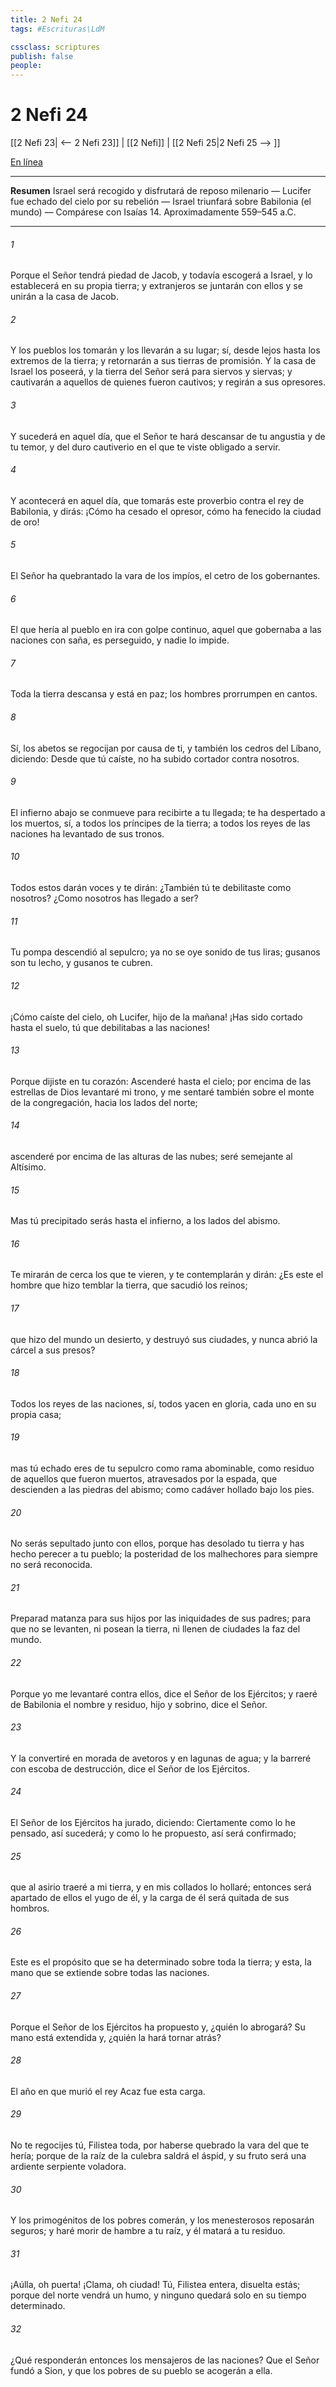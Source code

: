 ```yaml
---
title: 2 Nefi 24
tags: #Escrituras\LdM

cssclass: scriptures
publish: false
people:
---
```


# 2 Nefi 24
[[2 Nefi 23| <-- 2 Nefi 23]] | [[2 Nefi]] | [[2 Nefi 25|2 Nefi 25 --> ]]

[En línea](https://churchofjesuschrist.org/study/scriptures/bofm/2-ne/24?lang=spa)

---
__Resumen__
Israel será recogido y disfrutará de reposo milenario — Lucifer fue echado del cielo por su rebelión — Israel triunfará sobre Babilonia (el mundo) — Compárese con Isaías 14. Aproximadamente 559–545 a.C.

---
###### 1 
Porque el Señor tendrá piedad de Jacob, y todavía escogerá a Israel, y lo establecerá en su propia tierra; y extranjeros se juntarán con ellos y se unirán a la casa de Jacob.

###### 2 
Y los pueblos los tomarán y los llevarán a su lugar; sí, desde lejos hasta los extremos de la tierra; y retornarán a sus tierras de promisión. Y la casa de Israel los poseerá, y la tierra del Señor será para siervos y siervas; y cautivarán a aquellos de quienes fueron cautivos; y regirán a sus opresores.

###### 3 
Y sucederá en aquel día, que el Señor te hará descansar de tu angustia y de tu temor, y del duro cautiverio en el que te viste obligado a servir.

###### 4 
Y acontecerá en aquel día, que tomarás este proverbio contra el rey de Babilonia, y dirás: ¡Cómo ha cesado el opresor, cómo ha fenecido la ciudad de oro!

###### 5 
El Señor ha quebrantado la vara de los impíos, el cetro de los gobernantes.

###### 6 
El que hería al pueblo en ira con golpe continuo, aquel que gobernaba a las naciones con saña, es perseguido, y nadie lo impide.

###### 7 
Toda la tierra descansa y está en paz; los hombres prorrumpen en cantos.

###### 8 
Sí, los abetos se regocijan por causa de ti, y también los cedros del Líbano, diciendo: Desde que tú caíste, no ha subido cortador contra nosotros.

###### 9 
El infierno abajo se conmueve para recibirte a tu llegada; te ha despertado a los muertos, sí, a todos los príncipes de la tierra; a todos los reyes de las naciones ha levantado de sus tronos.

###### 10 
Todos estos darán voces y te dirán: ¿También tú te debilitaste como nosotros? ¿Como nosotros has llegado a ser?

###### 11 
Tu pompa descendió al sepulcro; ya no se oye sonido de tus liras; gusanos son tu lecho, y gusanos te cubren.

###### 12 
¡Cómo caíste del cielo, oh Lucifer, hijo de la mañana! ¡Has sido cortado hasta el suelo, tú que debilitabas a las naciones!

###### 13 
Porque dijiste en tu corazón: Ascenderé hasta el cielo; por encima de las estrellas de Dios levantaré mi trono, y me sentaré también sobre el monte de la congregación, hacia los lados del norte;

###### 14 
ascenderé por encima de las alturas de las nubes; seré semejante al Altísimo.

###### 15 
Mas tú precipitado serás hasta el infierno, a los lados del abismo.

###### 16 
Te mirarán de cerca los que te vieren, y te contemplarán y dirán: ¿Es este el hombre que hizo temblar la tierra, que sacudió los reinos;

###### 17 
que hizo del mundo un desierto, y destruyó sus ciudades, y nunca abrió la cárcel a sus presos?

###### 18 
Todos los reyes de las naciones, sí, todos yacen en gloria, cada uno en su propia casa;

###### 19 
mas tú echado eres de tu sepulcro como rama abominable, como residuo de aquellos que fueron muertos, atravesados por la espada, que descienden a las piedras del abismo; como cadáver hollado bajo los pies.

###### 20 
No serás sepultado junto con ellos, porque has desolado tu tierra y has hecho perecer a tu pueblo; la posteridad de los malhechores para siempre no será reconocida.

###### 21 
Preparad matanza para sus hijos por las iniquidades de sus padres; para que no se levanten, ni posean la tierra, ni llenen de ciudades la faz del mundo.

###### 22 
Porque yo me levantaré contra ellos, dice el Señor de los Ejércitos; y raeré de Babilonia el nombre y residuo, hijo y sobrino, dice el Señor.

###### 23 
Y la convertiré en morada de avetoros y en lagunas de agua; y la barreré con escoba de destrucción, dice el Señor de los Ejércitos.

###### 24 
El Señor de los Ejércitos ha jurado, diciendo: Ciertamente como lo he pensado, así sucederá; y como lo he propuesto, así será confirmado;

###### 25 
que al asirio traeré a mi tierra, y en mis collados lo hollaré; entonces será apartado de ellos el yugo de él, y la carga de él será quitada de sus hombros.

###### 26 
Este es el propósito que se ha determinado sobre toda la tierra; y esta, la mano que se extiende sobre todas las naciones.

###### 27 
Porque el Señor de los Ejércitos ha propuesto y, ¿quién lo abrogará? Su mano está extendida y, ¿quién la hará tornar atrás?

###### 28 
El año en que murió el rey Acaz fue esta carga.

###### 29 
No te regocijes tú, Filistea toda, por haberse quebrado la vara del que te hería; porque de la raíz de la culebra saldrá el áspid, y su fruto será una ardiente serpiente voladora.

###### 30 
Y los primogénitos de los pobres comerán, y los menesterosos reposarán seguros; y haré morir de hambre a tu raíz, y él matará a tu residuo.

###### 31 
¡Aúlla, oh puerta! ¡Clama, oh ciudad! Tú, Filistea entera, disuelta estás; porque del norte vendrá un humo, y ninguno quedará solo en su tiempo determinado.

###### 32 
¿Qué responderán entonces los mensajeros de las naciones? Que el Señor fundó a Sion, y que los pobres de su pueblo se acogerán a ella.

